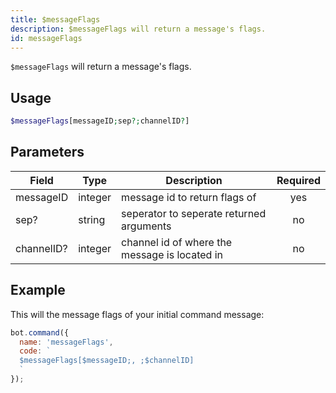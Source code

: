 ```yaml
---
title: $messageFlags 
description: $messageFlags will return a message's flags.
id: messageFlags
---
```


`$messageFlags` will return a message's flags.

## Usage

```php
$messageFlags[messageID;sep?;channelID?]
```

## Parameters 


| Field      | Type    | Description                                   | Required |
| ---------- | ------- | --------------------------------------------- |:--------:|
| messageID  | integer | message id to return flags of                 |    yes   |
| sep?       | string  | seperator to seperate returned arguments      |    no    |
| channelID? | integer | channel id of where the message is located in |    no    |


## Example

This will the message flags of your initial command message:

```javascript
bot.command({
  name: 'messageFlags',
  code: `
  $messageFlags[$messageID;, ;$channelID]
  `
});
```
